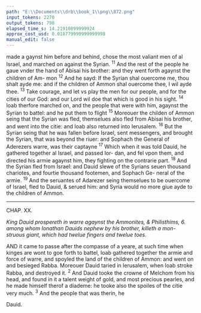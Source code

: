 ```yaml
---
path: "E:\\Documents\\drb\\book_1\\png\\872.png"
input_tokens: 2270
output_tokens: 798
elapsed_time_s: 14.21910899999924
approx_cost_usd: 0.018779999999999998
manual_edit: false
---
```

made a gaynst him before and behind, chose the most valiant
men of al Israel, and marched on against the Syrian. <sup>11</sup> And
the rest of the people he gaue vnder the hand of Abisai his
brother: and they went forth agaynst the children of Am-
mon <sup>12</sup> And he sayd: If the Syrian shal ouercome me, thou
shalt ayde me: and if the children of Ammon shal ouercome
thee, I wil ayde thee. <sup>13</sup> Take courage, and let vs play the
men for our people, and for the cities of our God: and our
Lord wil doe that which is good in his sight. <sup>14</sup> Ioab therfore
marched on, and the people that were with him, agaynst the
Syrian to battel: and he put them to flight <sup>15</sup> Moreouer the
childen of Ammon seing that the Syrian was fled, themselues
also fled from Abisai his brother, and went into the citie: and
Ioab also returned into Ierusalem. <sup>16</sup> But the Syrian seing that
he was fallen before Israel, sent messengers, and brought the
Syrian, that was beyond the riuer: and Sophach the General
of Aderezers warre, was their captayne <sup>17</sup> Which when it
was told Dauid, he gathered together al Israel, and passed Ior-
dan, and fel vpon them, and directed his armie agaynst him,
they fighting on the contrarie part. <sup>18</sup> And the Syrian fled
from Israel: and Dauid slewe of the Syrians seuen thousand
chariotes, and fourtie thousand footemen, and Sophach Ge-
neral of the armie. <sup>19</sup> And the seruantes of Adarezer seing
themselues to be ouercome of Israel, fled to Dauid, & serued
him: and Syria would no more giue ayde to the children of
Ammon.

<hr>

CHAP. XX.

*King Dauid prospereth in warre agaynst the Ammonites, & Philisthims,
6. among whom Ionathan Dauids nephew by his brother, killeth a mon-
struous giant, which had twelue fingers and twelue toes.*

AND it came to passe after the compasse of a yeare, at
such time when kinges are wont to goe forth to battel,
Ioab gathered together the armie and force of warre, and
spoyled the land of the children of Ammon: and went on
and besieged Rabba. Moreouer Dauid taried in Ierusalem,
when Ioab stroke Rabba, and destroyed it. <sup>2</sup> And Dauid
tooke the crowne of Melchom from his head, and found in it
a talent weight of gold, and most precious pearles, and he
made himself therof a diademe: he tooke also the spoiles of
the citie very much. <sup>3</sup> And the people that was therin, he

[^1]: 2. Reg. 21.

<aside>Dauid.</aside>